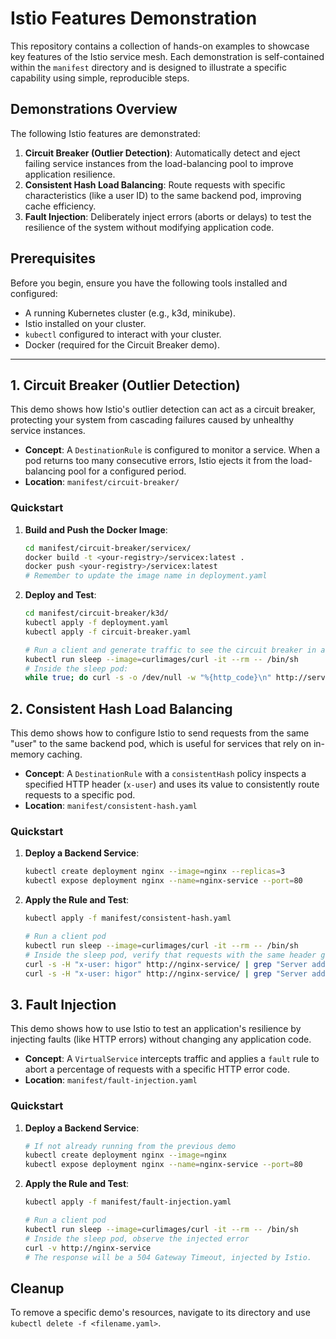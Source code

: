 # Istio Features Demonstration

This repository contains a collection of hands-on examples to showcase key features of the Istio service mesh. Each demonstration is self-contained within the `manifest` directory and is designed to illustrate a specific capability using simple, reproducible steps.

## Demonstrations Overview

The following Istio features are demonstrated:

1. **Circuit Breaker (Outlier Detection)**: Automatically detect and eject failing service instances from the load-balancing pool to improve application resilience.
2. **Consistent Hash Load Balancing**: Route requests with specific characteristics (like a user ID) to the same backend pod, improving cache efficiency.
3. **Fault Injection**: Deliberately inject errors (aborts or delays) to test the resilience of the system without modifying application code.

## Prerequisites

Before you begin, ensure you have the following tools installed and configured:

* A running Kubernetes cluster (e.g., k3d, minikube).
* Istio installed on your cluster.
* `kubectl` configured to interact with your cluster.
* Docker (required for the Circuit Breaker demo).

---

## 1. Circuit Breaker (Outlier Detection)

This demo shows how Istio's outlier detection can act as a circuit breaker, protecting your system from cascading failures caused by unhealthy service instances.

* **Concept**: A `DestinationRule` is configured to monitor a service. When a pod returns too many consecutive errors, Istio ejects it from the load-balancing pool for a configured period.
* **Location**: `manifest/circuit-breaker/`

### Quickstart

1. **Build and Push the Docker Image**:

    ```sh
    cd manifest/circuit-breaker/servicex/
    docker build -t <your-registry>/servicex:latest .
    docker push <your-registry>/servicex:latest
    # Remember to update the image name in deployment.yaml
    ```

2. **Deploy and Test**:

    ```sh
    cd manifest/circuit-breaker/k3d/
    kubectl apply -f deployment.yaml
    kubectl apply -f circuit-breaker.yaml
    
    # Run a client and generate traffic to see the circuit breaker in action
    kubectl run sleep --image=curlimages/curl -it --rm -- /bin/sh
    # Inside the sleep pod:
    while true; do curl -s -o /dev/null -w "%{http_code}\n" http://servicex-service; sleep 0.1; done
    ```

## 2. Consistent Hash Load Balancing

This demo shows how to configure Istio to send requests from the same "user" to the same backend pod, which is useful for services that rely on in-memory caching.

* **Concept**: A `DestinationRule` with a `consistentHash` policy inspects a specified HTTP header (`x-user`) and uses its value to consistently route requests to a specific pod.
* **Location**: `manifest/consistent-hash.yaml`

### Quickstart

1. **Deploy a Backend Service**:

    ```sh
    kubectl create deployment nginx --image=nginx --replicas=3
    kubectl expose deployment nginx --name=nginx-service --port=80
    ```

2. **Apply the Rule and Test**:

    ```sh
    kubectl apply -f manifest/consistent-hash.yaml

    # Run a client pod
    kubectl run sleep --image=curlimages/curl -it --rm -- /bin/sh
    # Inside the sleep pod, verify that requests with the same header go to the same pod IP
    curl -s -H "x-user: higor" http://nginx-service/ | grep "Server address"
    curl -s -H "x-user: higor" http://nginx-service/ | grep "Server address"
    ```

## 3. Fault Injection

This demo shows how to use Istio to test an application's resilience by injecting faults (like HTTP errors) without changing any application code.

* **Concept**: A `VirtualService` intercepts traffic and applies a `fault` rule to abort a percentage of requests with a specific HTTP error code.
* **Location**: `manifest/fault-injection.yaml`

### Quickstart

1. **Deploy a Backend Service**:

    ```sh
    # If not already running from the previous demo
    kubectl create deployment nginx --image=nginx
    kubectl expose deployment nginx --name=nginx-service --port=80
    ```

2. **Apply the Rule and Test**:

    ```sh
    kubectl apply -f manifest/fault-injection.yaml

    # Run a client pod
    kubectl run sleep --image=curlimages/curl -it --rm -- /bin/sh
    # Inside the sleep pod, observe the injected error
    curl -v http://nginx-service
    # The response will be a 504 Gateway Timeout, injected by Istio.
    ```

## Cleanup

To remove a specific demo's resources, navigate to its directory and use `kubectl delete -f <filename.yaml>`.
